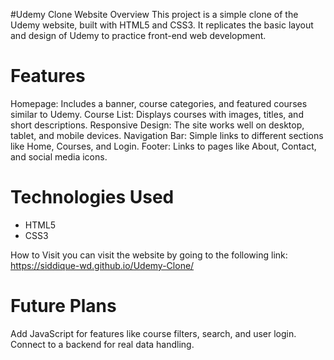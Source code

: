 #Udemy Clone Website
Overview
This project is a simple clone of the Udemy website, built with HTML5 and CSS3. It replicates the basic layout and design of Udemy to practice front-end web development.

# Features 
Homepage: Includes a banner, course categories, and featured courses similar to Udemy.
Course List: Displays courses with images, titles, and short descriptions.
Responsive Design: The site works well on desktop, tablet, and mobile devices.
Navigation Bar: Simple links to different sections like Home, Courses, and Login.
Footer: Links to pages like About, Contact, and social media icons.

# Technologies Used
- HTML5 
- CSS3 

How to Visit
 you can visit the website by going to the following link: https://siddique-wd.github.io/Udemy-Clone/

# Future Plans
Add JavaScript for features like course filters, search, and user login.
Connect to a backend for real data handling.
